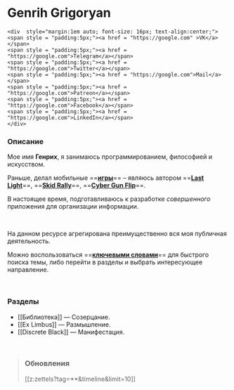 # Genrih Grigoryan
``` {=html}
<div  style="margin:1em auto; font-size: 16px; text-align:center;">
<span style = "padding:5px;"><a href = "https://google.com" >VK</a></span>
<span style = "padding:5px;"><a href = "https://google.com">Telegram</a></span>
<span style = "padding:5px;"><a href = "https://google.com">Twitter</a></span>
<span style = "padding:5px;"><a href = "https://google.com">Mail</a></span>
<span style = "padding:5px;"><a href = "https://google.com">Patreon</a></span>
<span style = "padding:5px;"><a href = "https://google.com">Facebook</a></span>
<span style = "padding:5px;"><a href = "https://google.com">LinkedIn</a></span>
</div>
```
### Описание
Мое имя **Генрих**, я занимаюсь программированием, философией и искусством.

Раньше, делал мобильные ==**[игры](<https://badmangames.com>)**== – являюсь автором ==**[Last Light](search.html?tag=verbum)**==, ==**[Skid Rally](search.html?tag=verbum)**==, ==**[Cyber Gun Flip](search.html?tag=verbum)**==.

В настоящее время, подготавливаюсь к разработке *совершенного* приложения для организации информации.

<br/>

На данном ресурсе агрегирована преимущественно вся моя публичная деятельность.

Можно воспользоваться ==**[ключевыми словами](search.html?tag=verbum)**== для быстрого поиска темы, либо перейти в разделы и выбрать интересующее направление.

<br/>

### Разделы
* [[Библиотека]] — Созерцание.
* [[Ex Limbus]] — Размышление.
* [[Discrete Black]] — Манифестация.

<br/>

>### Обновления
>[[z:zettels?tag=**&timeline&limit=10]]



